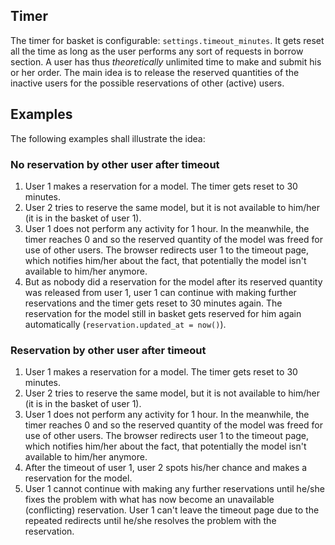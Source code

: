## Timer

The timer for basket is configurable: `settings.timeout_minutes`. It gets reset all the time as long as the user performs any sort of requests in borrow section. A user has thus *theoretically* unlimited time to make and submit his or her order. The main idea is to release the reserved quantities of the inactive users for the possible reservations of other (active) users.

## Examples

The following examples shall illustrate the idea:

### No reservation by other user after timeout 

1. User 1 makes a reservation for a model. The timer gets reset to 30 minutes.
2. User 2 tries to reserve the same model, but it is not available to him/her (it is in the basket of user 1).
3. User 1 does not perform any activity for 1 hour. In the meanwhile, the timer reaches 0 and so the reserved quantity of the model was freed for use of other users. The browser redirects user 1 to the timeout page, which notifies him/her about the fact, that potentially the model isn't available to him/her anymore. 
4. But as nobody did a reservation for the model after its reserved quantity was released from user 1, user 1 can continue with making further reservations and the timer gets reset to 30 minutes again. The reservation for the model still in basket gets reserved for him again automatically (`reservation.updated_at = now()`).

### Reservation by other user after timeout

1. User 1 makes a reservation for a model. The timer gets reset to 30 minutes.
2. User 2 tries to reserve the same model, but it is not available to him/her (it is in the basket of user 1).
3. User 1 does not perform any activity for 1 hour. In the meanwhile, the timer reaches 0 and so the reserved quantity of the model was freed for use of other users. The browser redirects user 1 to the timeout page, which notifies him/her about the fact, that potentially the model isn't available to him/her anymore. 
4. After the timeout of user 1, user 2 spots his/her chance and makes a reservation for the model.
5. User 1 cannot continue with making any further reservations until he/she fixes the problem with what has now become an unavailable (conflicting) reservation. User 1 can't leave the timeout page due to the repeated redirects until he/she resolves the problem with the reservation.




